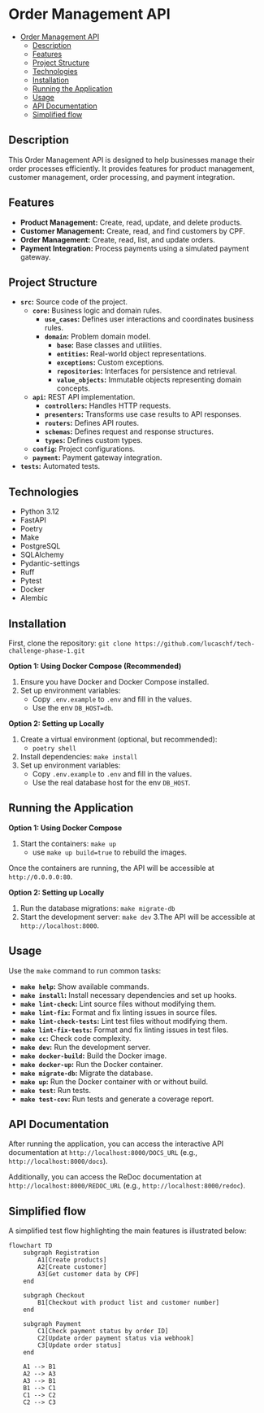 # Order Management API

<!-- TOC -->
* [Order Management API](#order-management-api)
  * [Description](#description)
  * [Features](#features)
  * [Project Structure](#project-structure)
  * [Technologies](#technologies)
  * [Installation](#installation)
  * [Running the Application](#running-the-application)
  * [Usage](#usage)
  * [API Documentation](#api-documentation)
  * [Simplified flow](#simplified-flow)
<!-- TOC -->

## Description

This Order Management API is designed to help businesses manage their order processes efficiently.
It provides features for product management,
customer management, order processing, and payment integration.

## Features

* **Product Management:** Create, read, update, and delete products.
* **Customer Management:** Create, read, and find customers by CPF.
* **Order Management:** Create, read, list, and update orders.
* **Payment Integration:** Process payments using a simulated payment gateway.

## Project Structure

* **`src`:** Source code of the project.
    * **`core`:** Business logic and domain rules.
        * **`use_cases`:** Defines user interactions and coordinates business rules.
        * **`domain`:** Problem domain model.
            * **`base`:** Base classes and utilities.
            * **`entities`:** Real-world object representations.
            * **`exceptions`:** Custom exceptions.
            * **`repositories`:** Interfaces for persistence and retrieval.
            * **`value_objects`:** Immutable objects representing domain concepts.
    * **`api`:** REST API implementation.
        * **`controllers`:** Handles HTTP requests.
        * **`presenters`:** Transforms use case results to API responses.
        * **`routers`:** Defines API routes.
        * **`schemas`:** Defines request and response structures.
        * **`types`:** Defines custom types.
    * **`config`:** Project configurations.
    * **`payment`:** Payment gateway integration.
* **`tests`:** Automated tests.

## Technologies

* Python 3.12
* FastAPI
* Poetry
* Make
* PostgreSQL
* SQLAlchemy
* Pydantic-settings
* Ruff
* Pytest
* Docker
* Alembic

## Installation

First, clone the repository: `git clone https://github.com/lucaschf/tech-challenge-phase-1.git`

**Option 1: Using Docker Compose (Recommended)**

1. Ensure you have Docker and Docker Compose installed.
2. Set up environment variables:
    * Copy `.env.example` to `.env` and fill in the values.
    * Use the env `DB_HOST=db`.

**Option 2: Setting up Locally**

1. Create a virtual environment (optional, but recommended):
    * `poetry shell`
2. Install dependencies: `make install`
3. Set up environment variables:
    * Copy `.env.example` to `.env` and fill in the values.
   * Use the real database host for the env `DB_HOST`.

## Running the Application

**Option 1: Using Docker Compose**

1. Start the containers: `make up`
   * use `make up build=true` to rebuild the images.

Once the containers are running, the API will be accessible at `http://0.0.0.0:80`.

**Option 2: Setting up Locally**

1. Run the database migrations: `make migrate-db`
2. Start the development server: `make dev`
   3.The API will be accessible at `http://localhost:8000`.

## Usage

Use the `make` command to run common tasks:

* **`make help`:** Show available commands.
* **`make install`:** Install necessary dependencies and set up hooks.
* **`make lint-check`:** Lint source files without modifying them.
* **`make lint-fix`:** Format and fix linting issues in source files.
* **`make lint-check-tests`:** Lint test files without modifying them.
* **`make lint-fix-tests`:** Format and fix linting issues in test files.
* **`make cc`:** Check code complexity.
* **`make dev`:** Run the development server.
* **`make docker-build`:** Build the Docker image.
* **`make docker-up`:** Run the Docker container.
* **`make migrate-db`:** Migrate the database.
* **`make up`:** Run the Docker container with or without build.
* **`make test`:** Run tests.
* **`make test-cov`:** Run tests and generate a coverage report.

## API Documentation

After running the application, you can access the interactive API documentation at
`http://localhost:8000/DOCS_URL` (e.g., `http://localhost:8000/docs`).

Additionally, you can access the ReDoc documentation at
`http://localhost:8000/REDOC_URL` (e.g., `http://localhost:8000/redoc`).

## Simplified flow

A simplified test flow highlighting the main features is illustrated below:

```mermaid
flowchart TD
    subgraph Registration
        A1[Create products]
        A2[Create customer]
        A3[Get customer data by CPF]
    end

    subgraph Checkout
        B1[Checkout with product list and customer number]
    end

    subgraph Payment
        C1[Check payment status by order ID]
        C2[Update order payment status via webhook]
        C3[Update order status]
    end

    A1 --> B1
    A2 --> A3
    A3 --> B1
    B1 --> C1
    C1 --> C2
    C2 --> C3
```
